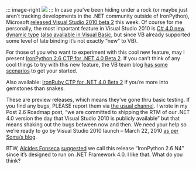 ::: image-right
[![](http://image.devhawk.net/blog-content/20091021-1527-ironpython-and-ironruby-ctps-for-net-4-0-beta-2/VSLogo.png)](http://msdn.microsoft.com/en-us/vstudio/dd582936.aspx)
:::
In case you’ve been hiding under a rock (or maybe just aren’t tracking
developments in the .NET community outside of IronPython), Microsoft
[released Visual Studio 2010 beta
2](http://msdn.microsoft.com/en-us/vstudio/dd582936.aspx) this week. Of
course for me personally, the most important feature in Visual Studio
2010 is [C\# 4.0 new dynamic
type](http://msdn.microsoft.com/en-us/library/dd264736(VS.100).aspx)
([also available in Visual
Basic](http://msdn.microsoft.com/en-us/library/dd537660(VS.100).aspx),
but since VB already supported some level of late binding it’s not
exactly “new” to VB).

For those of you who want to experiment with this cool new feature, may
I present [IronPython 2.6 CTP for .NET 4.0 Beta
2](http://ironpython.codeplex.com/Release/ProjectReleases.aspx?ReleaseId=28125).
If you can’t think of any cool things to try with this new feature, the
VB team blog [has some
scenarios](http://blogs.msdn.com/vbteam/archive/2008/12/17/walkthrough-dynamic-programming-in-visual-basic-10-0-and-c-4-0-lisa-feigenbaum.aspx)
to get your started.

Also available: [IronRuby CTP for .NET 4.0 Beta
2](http://ironruby.codeplex.com/Release/ProjectReleases.aspx?ReleaseId=33305)
if you’re more into gemstones than snakes.

These are preview releases, which means they’ve gone thru basic testing.
If you find any bugs, PLEASE report them via [the usual
channel](http://ironpython.codeplex.com/WorkItem/Create.aspx). I wrote
in my Post 2.6 Roadmap post, “we are committed to shipping the RTM of
our .NET 4.0 version the day that Visual Studio 2010 is publicly
available” but that means shaking out the bugs between now and then. We
need your help so we’re ready to go by Visual Studio 2010 launch – March
22, 2010 [as per Soma’s
blog](http://blogs.msdn.com/somasegar/archive/2009/10/19/announcing-visual-studio-2010-and-net-fx-4-beta-2.aspx).

BTW, [Alcides
Fonseca](http://alcidesfonseca.com) [suggested](http://devhawk.net/CommentView,guid,dbf7d543-5a65-4642-a1f0-44f25aa1ff37.aspx#commentstart)
we call this release “IronPython 2.6 N4” since it’s designed to run on
.NET Framework 4.0. I like that. What do you think?
